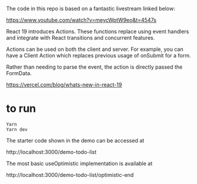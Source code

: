 The code in this repo is based on a fantastic livestream linked below:

https://www.youtube.com/watch?v=meycWptW9eo&t=4547s

React 19 introduces Actions. These functions replace using event handlers and integrate with React transitions and concurrent features.

Actions can be used on both the client and server. For example, you can have a Client Action which replaces previous usage of onSubmit for a form.

Rather than needing to parse the event, the action is directly passed the FormData.

https://vercel.com/blog/whats-new-in-react-19

# to run

```
Yarn
Yarn dev
```

The starter code shown in the demo can be accessed at

http://localhost:3000/demo-todo-list

The most basic useOptimistic implementation is available at

http://localhost:3000/demo-todo-list/optimistic-end
